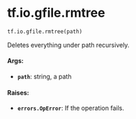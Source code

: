 <div itemscope itemtype="http://developers.google.com/ReferenceObject">
<meta itemprop="name" content="tf.io.gfile.rmtree" />
<meta itemprop="path" content="Stable" />
</div>

# tf.io.gfile.rmtree

``` python
tf.io.gfile.rmtree(path)
```

Deletes everything under path recursively.

#### Args:

* <b>`path`</b>: string, a path


#### Raises:

* <b>`errors.OpError`</b>: If the operation fails.